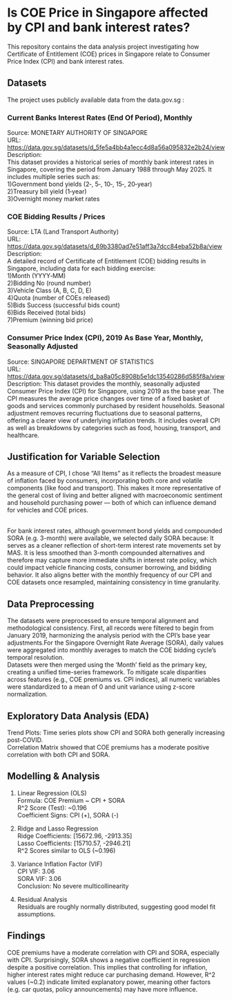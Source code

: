 # Is COE Price in Singapore affected by CPI and bank interest rates?
This repository contains the data analysis project investigating how Certificate of Entitlement (COE) prices in Singapore relate to Consumer Price Index (CPI) and bank interest rates.

## Datasets

The project uses publicly available data from the data.gov.sg :

### Current Banks Interest Rates (End Of Period), Monthly

Source: MONETARY AUTHORITY OF SINGAPORE
<br>URL: https://data.gov.sg/datasets/d_5fe5a4bb4a1ecc4d8a56a095832e2b24/view
<br>Description:
<br>This dataset provides a historical series of monthly bank interest rates in Singapore, covering the period from January 1988 through May 2025. It includes multiple series such as:
<br>1)Government bond yields (2‑, 5‑, 10‑, 15‑, 20‑year)
<br>2)Treasury bill yield (1‑year)
<br>3)Overnight money market rates

### COE Bidding Results / Prices
Source: LTA (Land Transport Authority)
<br>URL: https://data.gov.sg/datasets/d_69b3380ad7e51aff3a7dcc84eba52b8a/view
<br>Description:
<br>A detailed record of Certificate of Entitlement (COE) bidding results in Singapore, including data for each bidding exercise:
<br>1)Month (YYYY‑MM)
<br>2)Bidding No (round number)
<br>3)Vehicle Class (A, B, C, D, E)
<br>4)Quota (number of COEs released)
<br>5)Bids Success (successful bids count)
<br>6)Bids Received (total bids)
<br>7)Premium (winning bid price)

### Consumer Price Index (CPI), 2019 As Base Year, Monthly, Seasonally Adjusted
Source: SINGAPORE DEPARTMENT OF STATISTICS
<br>URL: https://data.gov.sg/datasets/d_ba8a05c8908b5e1dc13540286d585f8a/view
<br>Description: This dataset provides the monthly, seasonally adjusted Consumer Price Index (CPI) for Singapore, using 2019 as the base year. The CPI measures the average price changes over time of a fixed basket of goods and services commonly purchased by resident households. Seasonal adjustment removes recurring fluctuations due to seasonal patterns, offering a clearer view of underlying inflation trends. It includes overall CPI as well as breakdowns by categories such as food, housing, transport, and healthcare.
## Justification for Variable Selection
As a measure of CPI, I chose “All Items” as it reflects the broadest measure of inflation faced by consumers, incorporating both core and volatile components (like food and transport). This makes it more representative of the general cost of living and better aligned with macroeconomic sentiment and household purchasing power — both of which can influence demand for vehicles and COE prices.

<br>For bank interest rates, although government bond yields and compounded SORA (e.g. 3-month) were available, we selected daily SORA because:
It serves as a cleaner reflection of short-term interest rate movements set by MAS.
It is less smoothed than 3-month compounded alternatives and therefore may capture more immediate shifts in interest rate policy, which could impact vehicle financing costs, consumer borrowing, and bidding behavior.
It also aligns better with the monthly frequency of our CPI and COE datasets once resampled, maintaining consistency in time granularity.
## Data Preprocessing
The datasets were preprocessed to ensure temporal alignment and methodological consistency. First, all records were filtered to begin from January 2019, harmonizing the analysis period with the CPI’s base year adjustments.For the Singapore Overnight Rate Average (SORA), daily values were aggregated into monthly averages to match the COE bidding cycle’s temporal resolution.
<br>Datasets were then merged using the ‘Month’ field as the primary key, creating a unified time-series framework. To mitigate scale disparities across features (e.g., COE premiums vs. CPI indices), all numeric variables were standardized to a mean of 0 and unit variance using z-score normalization.

## Exploratory Data Analysis (EDA)

Trend Plots: Time series plots show CPI and SORA both generally increasing post-COVID.
<br>Correlation Matrix showed that COE premiums has a moderate positive correlation with both CPI and SORA.

## Modelling & Analysis
1) Linear Regression (OLS)
<br>Formula: COE Premium ~ CPI + SORA
<br>R^2 Score (Test): ~0.196
<br>Coefficient Signs: CPI (+), SORA (-)

2) Ridge and Lasso Regression
<br>Ridge Coefficients: [15672.96, -2913.35]
<br>Lasso Coefficients: [15710.57, -2946.21]
<br>R^2 Scores similar to OLS (~0.196)

3) Variance Inflation Factor (VIF)
<br>CPI VIF: 3.06
<br>SORA VIF: 3.06
<br>Conclusion: No severe multicollinearity

4) Residual Analysis
<br>Residuals are roughly normally distributed, suggesting good model fit assumptions.

## Findings

COE premiums have a moderate correlation with CPI and SORA, especially with CPI.
Surprisingly, SORA shows a negative coefficient in regression despite a positive correlation.
This implies that controlling for inflation, higher interest rates might reduce car purchasing demand.
However, R^2 values (~0.2) indicate limited explanatory power, meaning other factors (e.g. car quotas, policy announcements) may have more influence.







